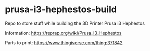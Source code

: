 # prusa-i3-hephestos-build
Repo to store stuff while building the 3D Printer Prusa i3 Hephestos

Information:
https://reprap.org/wiki/Prusa_i3_Hephestos

Parts to print:
https://www.thingiverse.com/thing:371842
